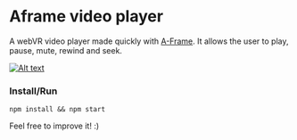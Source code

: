 # Aframe video player

A webVR video player made quickly with [A-Frame](https://aframe.io).
It allows the user to play, pause, mute, rewind and seek.

[![Alt text](https://img.youtube.com/vi/QTZCfMnUl7A/0.jpg)](https://www.youtube.com/watch?v=QTZCfMnUl7A)

### Install/Run
```
npm install && npm start
```

Feel free to improve it! :)